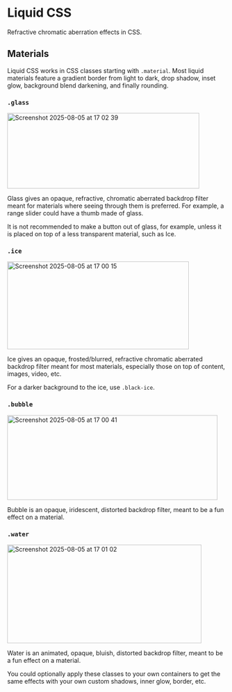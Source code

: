 # Liquid CSS

Refractive chromatic aberration effects in CSS.

## Materials

Liquid CSS works in CSS classes starting with `.material`. Most liquid materials feature a gradient border from light to dark, drop shadow, inset glow, background blend darkening, and finally rounding.

### `.glass`

<img width="442" height="174" alt="Screenshot 2025-08-05 at 17 02 39" src="https://github.com/user-attachments/assets/dc970f68-1587-40db-9e53-7ef570167f0a" />

Glass gives an opaque, refractive, chromatic aberrated backdrop filter meant for materials where seeing through them is preferred. For example, a range slider could have a thumb made of glass.

It is not recommended to make a button out of glass, for example, unless it is placed on top of a less transparent material, such as Ice.

### `.ice`

<img width="418" height="202" alt="Screenshot 2025-08-05 at 17 00 15" src="https://github.com/user-attachments/assets/2b8aa038-0fb7-4785-8b6f-c3156fb97827" />

Ice gives an opaque, frosted/blurred, refractive chromatic aberrated backdrop filter meant for most materials, especially those on top of content, images, video, etc.

For a darker background to the ice, use `.black-ice`.

### `.bubble`

<img width="484" height="195" alt="Screenshot 2025-08-05 at 17 00 41" src="https://github.com/user-attachments/assets/1682276a-34e2-4112-857a-d59a85c27a52" />

Bubble is an opaque, iridescent, distorted backdrop filter, meant to be a fun effect on a material.

### `.water`

<img width="447" height="227" alt="Screenshot 2025-08-05 at 17 01 02" src="https://github.com/user-attachments/assets/fd476c47-4104-4c8e-8dde-84e189e570f1" />

Water is an animated, opaque, bluish, distorted backdrop filter, meant to be a fun effect on a material.

You could optionally apply these classes to your own containers to get the same effects with your own custom shadows, inner glow, border, etc.